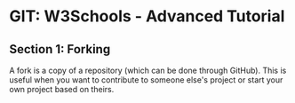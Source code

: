 
# GIT: W3Schools - Advanced Tutorial
## Section 1: Forking

A fork is a copy of a repository (which can be done through GitHub). This is useful when you want to contribute to someone else's project or start your own project based on theirs.
